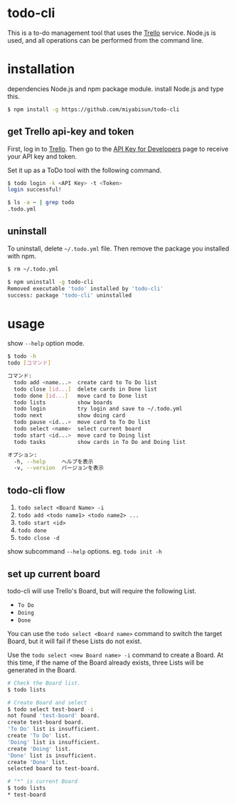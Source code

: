 # todo-cli

This is a to-do management tool that uses the [Trello](https://trello.com/) service.
Node.js is used, and all operations can be performed from the command line.

# installation

dependencies Node.js and npm package module.
install Node.js and type this.

```bash
$ npm install -g https://github.com/miyabisun/todo-cli
```

## get Trello api-key and token

First, log in to [Trello](https://trello.com/).
Then go to the [API Key for Developers](https://trello.com/app-key) page to receive your API key and token.

Set it up as a ToDo tool with the following command.

```bash
$ todo login -k <API Key> -t <Token>
login successful!

$ ls -a ~ | grep todo
.todo.yml
```

## uninstall

To uninstall, delete `~/.todo.yml` file.
Then remove the package you installed with npm.

```bash
$ rm ~/.todo.yml

$ npm uninstall -g todo-cli
Removed executable 'todo' installed by 'todo-cli'
success: package 'todo-cli' uninstalled
```

# usage

show `--help` option mode.

```bash
$ todo -h
todo [コマンド]

コマンド:
  todo add <name...>  create card to To Do list
  todo close [id...]  delete cards in Done list
  todo done [id...]   move card to Done list
  todo lists          show boards
  todo login          try login and save to ~/.todo.yml
  todo next           show doing card
  todo pause <id...>  move card to To Do list
  todo select <name>  select current board
  todo start <id...>  move card to Doing list
  todo tasks          show cards in To Do and Doing list

オプション:
  -h, --help     ヘルプを表示                                             [真偽]
  -v, --version  バージョンを表示                                         [真偽]
```

## todo-cli flow

1. `todo select <Board Name> -i`
2. `todo add <todo name1> <todo name2> ...`
3. `todo start <id>`
4. `todo done`
5. `todo close -d`

show subcommand `--help` options.
eg. `todo init -h`

## set up current board

todo-cli will use Trello's Board, but will require the following List.

- `To Do`
- `Doing`
- `Done`

You can use the `todo select <Board name>` command to switch the target Board,
but it will fail if these Lists do not exist.

Use the `todo select <new Board name> -i` command to create a Board.
At this time, if the name of the Board already exists, three Lists will be generated in the Board.

```bash
# Check the Board list.
$ todo lists

# Create Board and select
$ todo select test-board -i
not found 'test-board' board.
create test-board board.
'To Do' list is insufficient.
create 'To Do' list.
'Doing' list is insufficient.
create 'Doing' list.
'Done' list is insufficient.
create 'Done' list.
selected board to test-board.

# "*" is current Board
$ todo lists
* test-board
```
